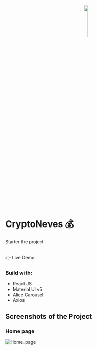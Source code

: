 <div align='center'><img style="width:16%" src='https://github.com/davimgfx/crypto-neves/assets/118557337/db8695ea-b404-4cad-908a-3e9b3441014b'/></div>

# CryptoNeves 💰

 Starter the project
<br />

<br />
👉 Live Demo: 

### Build with:

- React JS <br>
- Material UI v5 <br>
- Alice Carousel   <br>
- Axios

## Screenshots of the Project

### Home page

![Home_page](https://github.com/davimgfx/crypto-neves/assets/118557337/df81061e-955f-4c86-89c4-d53b2460a315)
